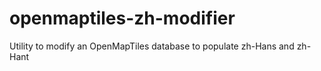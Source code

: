 # openmaptiles-zh-modifier
Utility to modify an OpenMapTiles database to populate zh-Hans and zh-Hant
